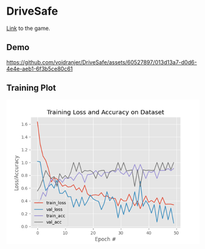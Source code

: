 # DriveSafe

[Link](https://www.crazygames.com/game/city-car-driving-simulator) to the game.

## Demo

https://github.com/voidranjer/DriveSafe/assets/60527897/013d13a7-d0d6-4e4e-aeb1-6f3b5ce80c61

## Training Plot

![plot](./img/plot.png)
